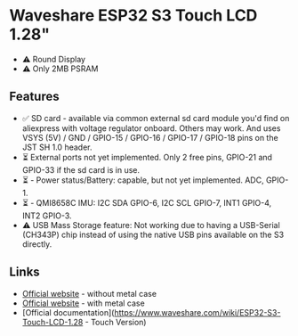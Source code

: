 # Waveshare ESP32 S3 Touch LCD 1.28"

- ⚠️ Round Display
- ⚠️ Only 2MB PSRAM

## Features

- ✅ SD card - available via common external sd card module you'd find on aliexpress with voltage regulator onboard. Others may work. And uses VSYS (5V) / GND / GPIO-15 / GPIO-16 / GPIO-17 / GPIO-18 pins on the JST SH 1.0 header.
- ⏳ External ports not yet implemented. Only 2 free pins, GPIO-21 and GPIO-33 if the sd card is in use.
- ⏳ - Power status/Battery: capable, but not yet implemented. ADC, GPIO-1.
- ⏳ - QMI8658C IMU: I2C SDA GPIO-6, I2C SCL GPIO-7, INT1 GPIO-4, INT2 GPIO-3.
- ⚠️ USB Mass Storage feature: Not working due to having a USB-Serial (CH343P) chip instead of using the native USB pins available on the S3 directly.

## Links

- [Official website](https://www.waveshare.com/product/esp32-s3-touch-lcd-1.28.htm) - without metal case
- [Official website](https://www.waveshare.com/product/esp32-s3-touch-lcd-1.28-b.htm) - with metal case
- [Official documentation](https://www.waveshare.com/wiki/ESP32-S3-Touch-LCD-1.28 - Touch Version)

